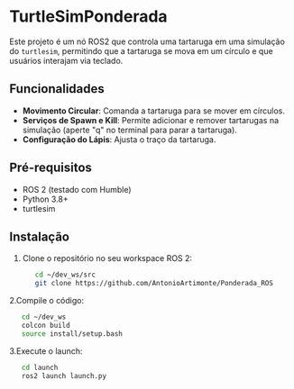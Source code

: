 # TurtleSimPonderada

Este projeto é um nó ROS2 que controla uma tartaruga em uma simulação do `turtlesim`, permitindo que a tartaruga se mova em um círculo e que usuários interajam via teclado.

## Funcionalidades

- **Movimento Circular**: Comanda a tartaruga para se mover em círculos.
- **Serviços de Spawn e Kill**: Permite adicionar e remover tartarugas na simulação (aperte "q" no terminal para parar a tartaruga).
- **Configuração do Lápis**: Ajusta o traço da tartaruga.

## Pré-requisitos

- ROS 2 (testado com Humble)
- Python 3.8+
- turtlesim

## Instalação

1. Clone o repositório no seu workspace ROS 2:
   ```bash
      cd ~/dev_ws/src
      git clone https://github.com/AntonioArtimonte/Ponderada_ROS

2.Compile o código:

```bash
   cd ~/dev_ws
   colcon build
   source install/setup.bash
```

3.Execute o launch:

```bash
   cd launch
   ros2 launch launch.py
